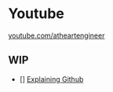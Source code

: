 # Youtube

[youtube.com/atheartengineer](https://www.youtube.com/atheartengineer)

## WIP

* [] [Explaining Github](./youtube/github.md)